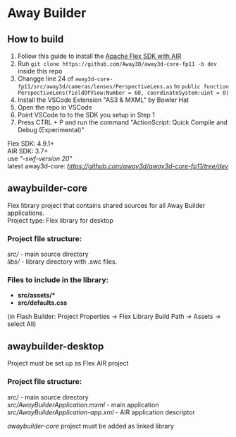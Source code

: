 # Away Builder

## How to build
1. Follow this guide to install the [Apache Flex SDK with AIR](https://joshblog.net/2024/how-to-install-apache-flex-with-adobe-air-from-harman/)
2. Run `git clone https://github.com/Away3D/away3d-core-fp11 -b dev` inside this repo
3. Changge line 24 of `away3d-core-fp11/src/away3d/cameras/lenses/PerspectiveLens.as` to  `public function PerspectiveLens(fieldOfView:Number = 60, coordinateSystem:uint = 0)`
4. Install the VSCode Extension "AS3 & MXML" by Bowler Hat
5. Open the repo in VSCode
6. Point VSCode to to the SDK you setup in Step 1
7. Press CTRL + P and run the command "ActionScript: Quick Compile and Debug (Experimental)"

Flex SDK: 4.9.1+  
AIR SDK: 3.7+  
use _"-swf-version 20"_  
latest away3d-core: _https://github.com/away3d/away3d-core-fp11/tree/dev_  

## awaybuilder-core
Flex library project that contains shared sources for all Away Builder applications.  
Project type: Flex library for desktop  

### Project file structure:
_src/_ - main source directory  
_libs/_ - library directory with .swc files.

### Files to include in the library:
* __src/assets/*__  
* __src/defaults.css__  

(in Flash Builder: Project Properties -> Flex Library Build Path -> Assets -> select All)

## awaybuilder-desktop
Project must be set up as Flex AIR project  

### Project file structure:
_src/_ - main source directory  
_src/AwayBuilderApplication.mxml_ - main application  
_src/AwayBuilderApplication-app.xml_ - AIR application descriptor  

_awaybuilder-core_ project must be added as linked library  
